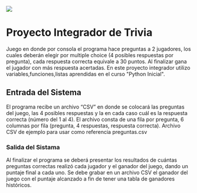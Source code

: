 ![](https://encrypted-tbn0.gstatic.com/images?q=tbn:ANd9GcTTeM27Oyxu76QALKZ4I4DfTdHnDmoNgiJ2rQ&usqp=CAU) 
# Proyecto Integrador de Trivia
Juego en donde por consola el programa hace preguntas a 2 jugadores, los cuales deberán elegir por multiple choice (4 posibles respuestas por pregunta), cada respuesta correcta equivale a 30 puntos. Al finalizar gana el jugador con más respuesta acertadas.
En este proyecto integrador utilizo variables,funciones,listas aprendidas en el curso "Python Inicial".

## Entrada del Sistema
El programa recibe un archivo “CSV” en donde se colocará las preguntas 
 del juego, las 4 posibles respuestas y la en cada caso cuál es la 
respuesta correcta (número del 1 al 4).
El archivo consta de una fila por pregunta, 6 columnas por fila 
(pregunta, 4 respuestas, respuesta correcta).
Archivo CSV de ejemplo para usar como referencia
preguntas.csv

### Salida del Sistama

Al finalizar el programa se deberá presentar los resultados de cuántas 
preguntas correctas realizó cada jugador y el ganador del juego, dando 
un puntaje final a cada uno.
Se debe grabar en un archivo CSV el ganador del juego con el puntaje 
alcanzado a fin de tener una tabla de ganadores históricos.
